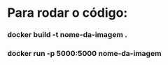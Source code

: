 # Para rodar o código:

### docker build -t nome-da-imagem .

### docker run -p 5000:5000 nome-da-imagem
